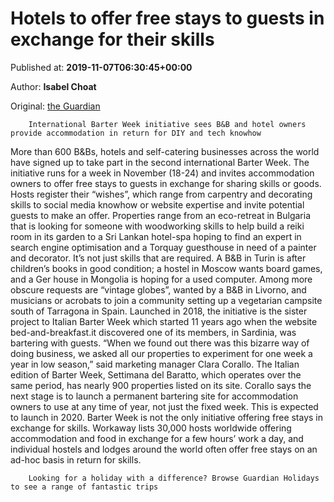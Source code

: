 
# Hotels to offer free stays to guests in exchange for their skills

Published at: **2019-11-07T06:30:45+00:00**

Author: **Isabel Choat**

Original: [the Guardian](https://www.theguardian.com/travel/2019/nov/07/hotels-provide-free-stays-in-exchange-for-guests-skills)


        International Barter Week initiative sees B&B and hotel owners provide accommodation in return for DIY and tech knowhow
      
More than 600 B&Bs, hotels and self-catering businesses across the world have signed up to take part in the second international Barter Week. The initiative runs for a week in November (18-24) and invites accommodation owners to offer free stays to guests in exchange for sharing skills or goods.
Hosts register their “wishes”, which range from carpentry and decorating skills to social media knowhow or website expertise and invite potential guests to make an offer.
Properties range from an eco-retreat in Bulgaria that is looking for someone with woodworking skills to help build a reiki room in its garden to a Sri Lankan hotel-spa hoping to find an expert in search engine optimisation and a Torquay guesthouse in need of a painter and decorator.
It’s not just skills that are required. A B&B in Turin is after children’s books in good condition; a hostel in Moscow wants board games, and a Ger house in Mongolia is hoping for a used computer.
Among more obscure requests are “vintage globes”, wanted by a B&B in Livorno, and musicians or acrobats to join a community setting up a vegetarian campsite south of Tarragona in Spain.
Launched in 2018, the initiative is the sister project to Italian Barter Week which started 11 years ago when the website bed-and-breakfast.it discovered one of its members, in Sardinia, was bartering with guests.
“When we found out there was this bizarre way of doing business, we asked all our properties to experiment for one week a year in low season,” said marketing manager Clara Corallo. The Italian edition of Barter Week, Settimana del Baratto, which operates over the same period, has nearly 900 properties listed on its site.
Corallo says the next stage is to launch a permanent bartering site for accommodation owners to use at any time of year, not just the fixed week. This is expected to launch in 2020.
Barter Week is not the only initiative offering free stays in exchange for skills. Workaway lists 30,000 hosts worldwide offering accommodation and food in exchange for a few hours’ work a day, and individual hostels and lodges around the world often offer free stays on an ad-hoc basis in return for skills.

        Looking for a holiday with a difference? Browse Guardian Holidays to see a range of fantastic trips
      
